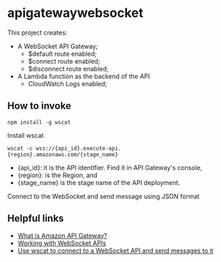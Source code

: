 # apigatewaywebsocket

This project creates:
- A WebSocket API Gateway;
    - $default route enabled;
    - $connect route enabled;
    - $disconnect route enabled;
- A Lambda function as the backend of the API
    - CloudWatch Logs enabled;

## How to invoke

```
npm install -g wscat
```

Install wscat

```
wscat -c wss://{api_id}.execute-api.{region}.amazonaws.com/{stage_name}
```

- {api_id}: it is the API identifier. Find it in API Gateway's console,
- {region}: is the Region, and
- {stage_name} is the stage name of the API deployment.

Connect to the WebSocket and send message using JSON format

## Helpful links

- [What is Amazon API Gateway?][1]
- [Working with WebSocket APIs][2]
- [Use wscat to connect to a WebSocket API and send messages to it][3]

[1]: https://docs.aws.amazon.com/apigateway/latest/developerguide/welcome.html
[2]: https://docs.aws.amazon.com/apigateway/latest/developerguide/apigateway-websocket-api.html
[3]: https://docs.aws.amazon.com/apigateway/latest/developerguide/apigateway-how-to-call-websocket-api-wscat.html